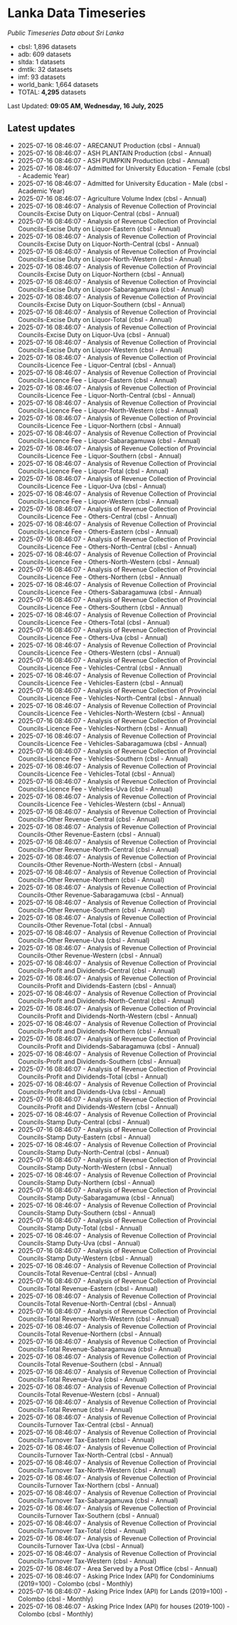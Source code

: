 # Lanka Data Timeseries
*Public Timeseries Data about Sri Lanka*

* cbsl: 1,896 datasets
* adb: 609 datasets
* sltda: 1 datasets
* dmtlk: 32 datasets
* imf: 93 datasets
* world_bank: 1,664 datasets
* TOTAL: **4,295** datasets

Last Updated: **09:05 AM, Wednesday, 16 July, 2025**

## Latest updates

* 2025-07-16 08:46:07 - ARECANUT Production (cbsl - Annual)
* 2025-07-16 08:46:07 - ASH PLANTAIN Production (cbsl - Annual)
* 2025-07-16 08:46:07 - ASH PUMPKIN Production (cbsl - Annual)
* 2025-07-16 08:46:07 - Admitted for University Education - Female (cbsl - Academic Year)
* 2025-07-16 08:46:07 - Admitted for University Education - Male (cbsl - Academic Year)
* 2025-07-16 08:46:07 - Agriculture Volume Index (cbsl - Annual)
* 2025-07-16 08:46:07 - Analysis of Revenue Collection of Provincial Councils-Excise Duty on Liquor-Central (cbsl - Annual)
* 2025-07-16 08:46:07 - Analysis of Revenue Collection of Provincial Councils-Excise Duty on Liquor-Eastern (cbsl - Annual)
* 2025-07-16 08:46:07 - Analysis of Revenue Collection of Provincial Councils-Excise Duty on Liquor-North-Central (cbsl - Annual)
* 2025-07-16 08:46:07 - Analysis of Revenue Collection of Provincial Councils-Excise Duty on Liquor-North-Western (cbsl - Annual)
* 2025-07-16 08:46:07 - Analysis of Revenue Collection of Provincial Councils-Excise Duty on Liquor-Northern (cbsl - Annual)
* 2025-07-16 08:46:07 - Analysis of Revenue Collection of Provincial Councils-Excise Duty on Liquor-Sabaragamuwa (cbsl - Annual)
* 2025-07-16 08:46:07 - Analysis of Revenue Collection of Provincial Councils-Excise Duty on Liquor-Southern (cbsl - Annual)
* 2025-07-16 08:46:07 - Analysis of Revenue Collection of Provincial Councils-Excise Duty on Liquor-Total (cbsl - Annual)
* 2025-07-16 08:46:07 - Analysis of Revenue Collection of Provincial Councils-Excise Duty on Liquor-Uva (cbsl - Annual)
* 2025-07-16 08:46:07 - Analysis of Revenue Collection of Provincial Councils-Excise Duty on Liquor-Western (cbsl - Annual)
* 2025-07-16 08:46:07 - Analysis of Revenue Collection of Provincial Councils-Licence Fee - Liquor-Central (cbsl - Annual)
* 2025-07-16 08:46:07 - Analysis of Revenue Collection of Provincial Councils-Licence Fee - Liquor-Eastern (cbsl - Annual)
* 2025-07-16 08:46:07 - Analysis of Revenue Collection of Provincial Councils-Licence Fee - Liquor-North-Central (cbsl - Annual)
* 2025-07-16 08:46:07 - Analysis of Revenue Collection of Provincial Councils-Licence Fee - Liquor-North-Western (cbsl - Annual)
* 2025-07-16 08:46:07 - Analysis of Revenue Collection of Provincial Councils-Licence Fee - Liquor-Northern (cbsl - Annual)
* 2025-07-16 08:46:07 - Analysis of Revenue Collection of Provincial Councils-Licence Fee - Liquor-Sabaragamuwa (cbsl - Annual)
* 2025-07-16 08:46:07 - Analysis of Revenue Collection of Provincial Councils-Licence Fee - Liquor-Southern (cbsl - Annual)
* 2025-07-16 08:46:07 - Analysis of Revenue Collection of Provincial Councils-Licence Fee - Liquor-Total (cbsl - Annual)
* 2025-07-16 08:46:07 - Analysis of Revenue Collection of Provincial Councils-Licence Fee - Liquor-Uva (cbsl - Annual)
* 2025-07-16 08:46:07 - Analysis of Revenue Collection of Provincial Councils-Licence Fee - Liquor-Western (cbsl - Annual)
* 2025-07-16 08:46:07 - Analysis of Revenue Collection of Provincial Councils-Licence Fee - Others-Central (cbsl - Annual)
* 2025-07-16 08:46:07 - Analysis of Revenue Collection of Provincial Councils-Licence Fee - Others-Eastern (cbsl - Annual)
* 2025-07-16 08:46:07 - Analysis of Revenue Collection of Provincial Councils-Licence Fee - Others-North-Central (cbsl - Annual)
* 2025-07-16 08:46:07 - Analysis of Revenue Collection of Provincial Councils-Licence Fee - Others-North-Western (cbsl - Annual)
* 2025-07-16 08:46:07 - Analysis of Revenue Collection of Provincial Councils-Licence Fee - Others-Northern (cbsl - Annual)
* 2025-07-16 08:46:07 - Analysis of Revenue Collection of Provincial Councils-Licence Fee - Others-Sabaragamuwa (cbsl - Annual)
* 2025-07-16 08:46:07 - Analysis of Revenue Collection of Provincial Councils-Licence Fee - Others-Southern (cbsl - Annual)
* 2025-07-16 08:46:07 - Analysis of Revenue Collection of Provincial Councils-Licence Fee - Others-Total (cbsl - Annual)
* 2025-07-16 08:46:07 - Analysis of Revenue Collection of Provincial Councils-Licence Fee - Others-Uva (cbsl - Annual)
* 2025-07-16 08:46:07 - Analysis of Revenue Collection of Provincial Councils-Licence Fee - Others-Western (cbsl - Annual)
* 2025-07-16 08:46:07 - Analysis of Revenue Collection of Provincial Councils-Licence Fee - Vehicles-Central (cbsl - Annual)
* 2025-07-16 08:46:07 - Analysis of Revenue Collection of Provincial Councils-Licence Fee - Vehicles-Eastern (cbsl - Annual)
* 2025-07-16 08:46:07 - Analysis of Revenue Collection of Provincial Councils-Licence Fee - Vehicles-North-Central (cbsl - Annual)
* 2025-07-16 08:46:07 - Analysis of Revenue Collection of Provincial Councils-Licence Fee - Vehicles-North-Western (cbsl - Annual)
* 2025-07-16 08:46:07 - Analysis of Revenue Collection of Provincial Councils-Licence Fee - Vehicles-Northern (cbsl - Annual)
* 2025-07-16 08:46:07 - Analysis of Revenue Collection of Provincial Councils-Licence Fee - Vehicles-Sabaragamuwa (cbsl - Annual)
* 2025-07-16 08:46:07 - Analysis of Revenue Collection of Provincial Councils-Licence Fee - Vehicles-Southern (cbsl - Annual)
* 2025-07-16 08:46:07 - Analysis of Revenue Collection of Provincial Councils-Licence Fee - Vehicles-Total (cbsl - Annual)
* 2025-07-16 08:46:07 - Analysis of Revenue Collection of Provincial Councils-Licence Fee - Vehicles-Uva (cbsl - Annual)
* 2025-07-16 08:46:07 - Analysis of Revenue Collection of Provincial Councils-Licence Fee - Vehicles-Western (cbsl - Annual)
* 2025-07-16 08:46:07 - Analysis of Revenue Collection of Provincial Councils-Other Revenue-Central (cbsl - Annual)
* 2025-07-16 08:46:07 - Analysis of Revenue Collection of Provincial Councils-Other Revenue-Eastern (cbsl - Annual)
* 2025-07-16 08:46:07 - Analysis of Revenue Collection of Provincial Councils-Other Revenue-North-Central (cbsl - Annual)
* 2025-07-16 08:46:07 - Analysis of Revenue Collection of Provincial Councils-Other Revenue-North-Western (cbsl - Annual)
* 2025-07-16 08:46:07 - Analysis of Revenue Collection of Provincial Councils-Other Revenue-Northern (cbsl - Annual)
* 2025-07-16 08:46:07 - Analysis of Revenue Collection of Provincial Councils-Other Revenue-Sabaragamuwa (cbsl - Annual)
* 2025-07-16 08:46:07 - Analysis of Revenue Collection of Provincial Councils-Other Revenue-Southern (cbsl - Annual)
* 2025-07-16 08:46:07 - Analysis of Revenue Collection of Provincial Councils-Other Revenue-Total (cbsl - Annual)
* 2025-07-16 08:46:07 - Analysis of Revenue Collection of Provincial Councils-Other Revenue-Uva (cbsl - Annual)
* 2025-07-16 08:46:07 - Analysis of Revenue Collection of Provincial Councils-Other Revenue-Western (cbsl - Annual)
* 2025-07-16 08:46:07 - Analysis of Revenue Collection of Provincial Councils-Profit and Dividends-Central (cbsl - Annual)
* 2025-07-16 08:46:07 - Analysis of Revenue Collection of Provincial Councils-Profit and Dividends-Eastern (cbsl - Annual)
* 2025-07-16 08:46:07 - Analysis of Revenue Collection of Provincial Councils-Profit and Dividends-North-Central (cbsl - Annual)
* 2025-07-16 08:46:07 - Analysis of Revenue Collection of Provincial Councils-Profit and Dividends-North-Western (cbsl - Annual)
* 2025-07-16 08:46:07 - Analysis of Revenue Collection of Provincial Councils-Profit and Dividends-Northern (cbsl - Annual)
* 2025-07-16 08:46:07 - Analysis of Revenue Collection of Provincial Councils-Profit and Dividends-Sabaragamuwa (cbsl - Annual)
* 2025-07-16 08:46:07 - Analysis of Revenue Collection of Provincial Councils-Profit and Dividends-Southern (cbsl - Annual)
* 2025-07-16 08:46:07 - Analysis of Revenue Collection of Provincial Councils-Profit and Dividends-Total (cbsl - Annual)
* 2025-07-16 08:46:07 - Analysis of Revenue Collection of Provincial Councils-Profit and Dividends-Uva (cbsl - Annual)
* 2025-07-16 08:46:07 - Analysis of Revenue Collection of Provincial Councils-Profit and Dividends-Western (cbsl - Annual)
* 2025-07-16 08:46:07 - Analysis of Revenue Collection of Provincial Councils-Stamp Duty-Central (cbsl - Annual)
* 2025-07-16 08:46:07 - Analysis of Revenue Collection of Provincial Councils-Stamp Duty-Eastern (cbsl - Annual)
* 2025-07-16 08:46:07 - Analysis of Revenue Collection of Provincial Councils-Stamp Duty-North-Central (cbsl - Annual)
* 2025-07-16 08:46:07 - Analysis of Revenue Collection of Provincial Councils-Stamp Duty-North-Western (cbsl - Annual)
* 2025-07-16 08:46:07 - Analysis of Revenue Collection of Provincial Councils-Stamp Duty-Northern (cbsl - Annual)
* 2025-07-16 08:46:07 - Analysis of Revenue Collection of Provincial Councils-Stamp Duty-Sabaragamuwa (cbsl - Annual)
* 2025-07-16 08:46:07 - Analysis of Revenue Collection of Provincial Councils-Stamp Duty-Southern (cbsl - Annual)
* 2025-07-16 08:46:07 - Analysis of Revenue Collection of Provincial Councils-Stamp Duty-Total (cbsl - Annual)
* 2025-07-16 08:46:07 - Analysis of Revenue Collection of Provincial Councils-Stamp Duty-Uva (cbsl - Annual)
* 2025-07-16 08:46:07 - Analysis of Revenue Collection of Provincial Councils-Stamp Duty-Western (cbsl - Annual)
* 2025-07-16 08:46:07 - Analysis of Revenue Collection of Provincial Councils-Total Revenue-Central (cbsl - Annual)
* 2025-07-16 08:46:07 - Analysis of Revenue Collection of Provincial Councils-Total Revenue-Eastern (cbsl - Annual)
* 2025-07-16 08:46:07 - Analysis of Revenue Collection of Provincial Councils-Total Revenue-North-Central (cbsl - Annual)
* 2025-07-16 08:46:07 - Analysis of Revenue Collection of Provincial Councils-Total Revenue-North-Western (cbsl - Annual)
* 2025-07-16 08:46:07 - Analysis of Revenue Collection of Provincial Councils-Total Revenue-Northern (cbsl - Annual)
* 2025-07-16 08:46:07 - Analysis of Revenue Collection of Provincial Councils-Total Revenue-Sabaragamuwa (cbsl - Annual)
* 2025-07-16 08:46:07 - Analysis of Revenue Collection of Provincial Councils-Total Revenue-Southern (cbsl - Annual)
* 2025-07-16 08:46:07 - Analysis of Revenue Collection of Provincial Councils-Total Revenue-Uva (cbsl - Annual)
* 2025-07-16 08:46:07 - Analysis of Revenue Collection of Provincial Councils-Total Revenue-Western (cbsl - Annual)
* 2025-07-16 08:46:07 - Analysis of Revenue Collection of Provincial Councils-Total Revenue (cbsl - Annual)
* 2025-07-16 08:46:07 - Analysis of Revenue Collection of Provincial Councils-Turnover Tax-Central (cbsl - Annual)
* 2025-07-16 08:46:07 - Analysis of Revenue Collection of Provincial Councils-Turnover Tax-Eastern (cbsl - Annual)
* 2025-07-16 08:46:07 - Analysis of Revenue Collection of Provincial Councils-Turnover Tax-North-Central (cbsl - Annual)
* 2025-07-16 08:46:07 - Analysis of Revenue Collection of Provincial Councils-Turnover Tax-North-Western (cbsl - Annual)
* 2025-07-16 08:46:07 - Analysis of Revenue Collection of Provincial Councils-Turnover Tax-Northern (cbsl - Annual)
* 2025-07-16 08:46:07 - Analysis of Revenue Collection of Provincial Councils-Turnover Tax-Sabaragamuwa (cbsl - Annual)
* 2025-07-16 08:46:07 - Analysis of Revenue Collection of Provincial Councils-Turnover Tax-Southern (cbsl - Annual)
* 2025-07-16 08:46:07 - Analysis of Revenue Collection of Provincial Councils-Turnover Tax-Total (cbsl - Annual)
* 2025-07-16 08:46:07 - Analysis of Revenue Collection of Provincial Councils-Turnover Tax-Uva (cbsl - Annual)
* 2025-07-16 08:46:07 - Analysis of Revenue Collection of Provincial Councils-Turnover Tax-Western (cbsl - Annual)
* 2025-07-16 08:46:07 - Area Served by a Post Office (cbsl - Annual)
* 2025-07-16 08:46:07 - Asking Price Index (API) for Condominiums (2019=100) - Colombo (cbsl - Monthly)
* 2025-07-16 08:46:07 - Asking Price Index (API) for Lands (2019=100) - Colombo (cbsl - Monthly)
* 2025-07-16 08:46:07 - Asking Price Index (API) for houses (2019-100) - Colombo (cbsl - Monthly)